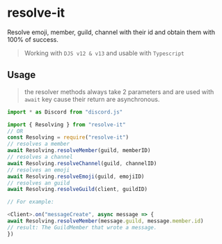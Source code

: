 # resolve-it
Resolve emoji, member, guild, channel with their id and obtain them with 100% of success.

>Working with `DJS v12 & v13`
>and usable with `Typescript`

## Usage

> the resolver methods always take 2 parameters and are used with `await` key cause their return are  asynchronous.

```javascript
import * as Discord from "discord.js"

import { Resolving } from "resolve-it"
// OR
const Resolving = require("resolve-it")
// resolves a member
await Resolving.resolveMember(guild, memberID)
// resolves a channel
await Resolving.resolveChannel(guild, channelID)
// resolves an emoji
await Resolving.resolveEmoji(guild, emojiID)
// resolves an guild
await Resolving.resolveGuild(client, guildID)

// For example: 

<Client>.on("messageCreate", async message => {
await Resolving.resolveMember(message.guild, message.member.id)
// result: The GuildMember that wrote a message.
})
  
```
